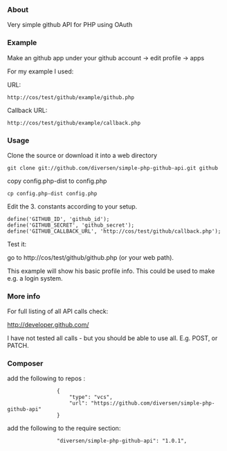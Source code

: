 ### About

Very simple github API for PHP using OAuth

### Example

Make an github app under your github account -> edit profile -> apps

For my example I used: 

URL:
    
    http://cos/test/github/example/github.php

Callback URL:

    http://cos/test/github/example/callback.php

### Usage

Clone the source or download it into a web directory

    git clone git://github.com/diversen/simple-php-github-api.git github

copy config.php-dist to config.php

    cp config.php-dist config.php

Edit the 3. constants according to your setup. 

    define('GITHUB_ID', 'github_id');
    define('GITHUB_SECRET', 'github_secret');
    define('GITHUB_CALLBACK_URL', 'http://cos/test/github/callback.php');

Test it: 

go to http://cos/test/github/github.php (or your web path). 

This example will show his basic profile info.
This could be used to make e.g. a login system. 

### More info

For full listing of all API calls check: 

http://developer.github.com/

I have not tested all calls - but you should be able to use all. E.g. POST,
or PATCH.

### Composer

add the following to repos :

                    {
                        "type": "vcs",
                        "url": "https://github.com/diversen/simple-php-github-api"
                    }

add the following to the require section: 

                    "diversen/simple-php-github-api": "1.0.1",

